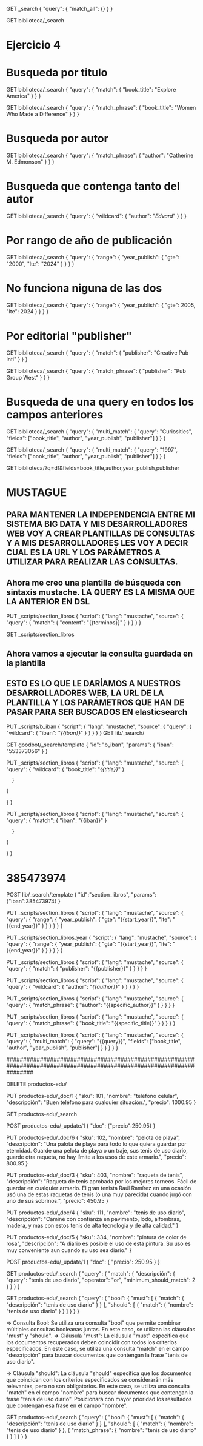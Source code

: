 GET _search
{
  "query": {
    "match_all": {}
  }
}





GET biblioteca/_search


# Ejercicio 4
# Busqueda por titulo
GET biblioteca/_search
{
  "query": {
    "match": {
      "book_title": "Explore America"
    }
  }
}


GET biblioteca/_search
{
  "query": {
    "match_phrase": {
      "book_title": "Women Who Made a Difference"
    }
  }
}

# Busqueda por autor  
GET biblioteca/_search
{
  "query": {
    "match_phrase": {
      "author": "Catherine M. Edmonson"
    }
  }
}

# Busqueda que contenga tanto del autor
GET biblioteca/_search
{
  "query": {
    "wildcard": {
      "author": "*Edvard*"
    }
  }
}


# Por rango de año de publicación 
GET biblioteca/_search
{
  "query": {
    "range": {
      "year_publish": {
        "gte": "2000",
        "lte": "2024"
      }
    }
  }
}
# No funciona niguna de las dos
GET biblioteca/_search
{
  "query": {
    "range": {
      "year_publish": {
        "gte": 2005,
        "lte": 2024
      }
    }
  }
}

# Por editorial "publisher"
GET biblioteca/_search
{
  "query": {
    "match": {
      "publisher": "Creative Pub Intl"
    }
  }
}

GET biblioteca/_search
{
  "query": {
    "match_phrase": {
      "publisher": "Pub Group West"
    }
  }
}

# Busqueda de una query en todos los campos anteriores
GET biblioteca/_search
{
  "query": {
    "multi_match": {
      "query": "Curiosities",
      "fields": ["book_title", "author", "year_publish", "publisher"]
    }
  }
}

GET biblioteca/_search
{
  "query": {
    "multi_match": {
      "query": "1997",
      "fields": ["book_title", "author", "year_publish", "publisher"]
    }
  }
}

GET biblioteca/?q=df&fields=book_title,author,year_publish,publisher



















# MUSTAGUE

## PARA MANTENER LA INDEPENDENCIA ENTRE MI SISTEMA BIG DATA Y MIS DESARROLLADORES WEB VOY A CREAR PLANTILLAS DE CONSULTAS Y A MIS DESARROLLADORES LES VOY A DECIR CUAL ES LA URL Y LOS PARÁMETROS A UTILIZAR PARA REALIZAR LAS CONSULTAS.
## Ahora me creo una plantilla de búsqueda con sintaxis mustache. LA QUERY ES LA MISMA QUE LA ANTERIOR EN DSL ##

PUT _scripts/section_libros
{
  "script": {
    "lang": "mustache",
    "source": {
      "query": {
        "match": {
          "content": "{{terminos}}"
        }
      }
    }
  }
}

GET _scripts/section_libros




## Ahora vamos a ejecutar la consulta guardada en la plantilla ##
## ESTO ES LO QUE LE DARÍAMOS A NUESTROS DESARROLLADORES WEB, LA URL DE LA PLANTILLA Y LOS PARÁMETROS QUE HAN DE PASAR PARA SER BUSCADOS EN elasticsearch ##

PUT _scripts/b_iban
{
  "script": {
    "lang": "mustache",
    "source": {
      "query": {
        "wildcard": {
          "iban": "*{{iban}}*"
        }
      }
    }
  }
}
GET lib/_search/

GET goodbot/_search/template
{
  "id": "b_iban",
  "params": {
    "iban": "553373056"
  }
}


PUT _scripts/section_libros
{
    "script": {
    "lang": "mustache",
    "source": {
      "query": {
        "wildcard": {
          "book_title": "*{{title}}*"
        }
        
      }
      
    }
  }
}


PUT _scripts/section_libros
{
    "script": {
    "lang": "mustache",
    "source": {
      "query": {
        "match": {
          "iban": "{{iban}}"
        }
        
      }
      
    }
  }
}

# 385473974
POST lib/_search/template
{
  "id":"section_libros",
  "params": {"iban":385473974}
}




PUT _scripts/section_libros
{
  "script": {
    "lang": "mustache",
    "source": {
      "query": {
        "range": {
          "year_publish": {
            "gte": "{{start_year}}",
            "lte": "{{end_year}}"
          }
        }
      }
    }
  }
}

PUT _scripts/section_libros_year
{
  "script": {
    "lang": "mustache",
    "source": {
      "query": {
        "range": {
          "year_publish": {
            "gte": "{{start_year}}",
            "lte": "{{end_year}}"
          }
        }
      }
    }
  }
}

PUT _scripts/section_libros
{
  "script": {
    "lang": "mustache",
    "source": {
      "query": {
        "match": {
          "publisher": "{{publisher}}"
        }
      }
    }
  }
}

PUT _scripts/section_libros
{
  "script": {
    "lang": "mustache",
    "source": {
      "query": {
        "wildcard": {
          "author": "*{{author}}*"
        }
      }
    }
  }
}

PUT _scripts/section_libros
{
  "script": {
    "lang": "mustache",
    "source": {
      "query": {
        "match_phrase": {
          "author": "{{specific_author}}"
        }
      }
    }
  }
}

PUT _scripts/section_libros
{
  "script": {
    "lang": "mustache",
    "source": {
      "query": {
        "match_phrase": {
          "book_title": "{{specific_title}}"
        }
      }
    }
  }
}

PUT _scripts/section_libros
{
  "script": {
    "lang": "mustache",
    "source": {
      "query": {
        "multi_match": {
          "query": "{{query}}",
          "fields": ["book_title", "author", "year_publish", "publisher"]
        }
      }
    }
  }
}


########################################################################################################################




















DELETE productos-edu/

PUT productos-edu/_doc/1
{
  "sku": 101,
  "nombre": "teléfono celular",
  "descripción": "Buen teléfono para cualquier situación.",
  "precio": 1000.95
}

GET productos-edu/_search


POST productos-edu/_update/1
{
  "doc": {"precio":250.95}
}


PUT productos-edu/_doc/6
{
  "sku": 102,
  "nombre": "pelota de playa",
  "descripción": "Una palota de playa para todo lo que quiera guardar por eternidad. Guarde una pelota de playa o un traje, sus tenis de uso diario, guarde otra raqueta, no hay límite a los usos de este armario.",
  "precio": 800.95
}

PUT productos-edu/_doc/3
{
  "sku": 403,
  "nombre": "raqueta de tenis",
  "descripción": "Raqueta de tenis aprobada por los mejores torneos. Fácil de guardar en cualquier armario. El gran tenista Raúl Ramírez en una ocasión usó una de estas raquetas de tenis (o una muy parecida) cuando jugó con uno de sus sobrinos.",
  "precio": 450.95
}

PUT productos-edu/_doc/4
{
  "sku": 111,
  "nombre": "tenis de uso diario",
  "descripción": "Camine con confianza en pavimento, lodo, alfombras, madera, y mas con estos tenis de alta tecnología y de alta calidad."
}

PUT productos-edu/_doc/5
{
  "sku": 334,
  "nombre": "pintura de color de rosa",
  "descripción": "A diario es posible el uso de esta pintura. Su uso es muy conveniente aun cuando su uso sea diario."
}

POST productos-edu/_update/1
{
  "doc": {
    "precio": 250.95
  }
}

GET productos-edu/_search
{
  "query": {
    "match": {
      "descripción": {
        "query": "tenis de uso diario",
        "operator": "or",
        "minimum_should_match": 2
      }
    }
  }
}

GET productos-edu/_search
{
  "query": {
    "bool": {
      "must": [
        {
          "match": {
            "descripción": "tenis de uso diario"
          }
        }
      ],
      "should": [
        {
          "match": {
            "nombre": "tenis de uso diario"
          }
        }
      ]
    }
  }
}

=> Consulta Bool: Se utiliza una consulta "bool" que permite combinar múltiples consultas booleanas juntas. En este caso, se utilizan las cláusulas "must" y "should".
=> Cláusula "must": La cláusula "must" especifica que los documentos recuperados deben coincidir con todos los criterios especificados. En este caso, se utiliza una consulta "match" en el campo "descripción" para buscar documentos que contengan la frase "tenis de uso diario".

=> Cláusula "should": La cláusula "should" especifica que los documentos que coincidan con los criterios especificados se considerarán más relevantes, pero no son obligatorios. En este caso, se utiliza una consulta "match" en el campo "nombre" para buscar documentos que contengan la frase "tenis de uso diario". Posicionará con mayor prioridad los resultados que contengan esa frase en el campo "nombre".


GET productos-edu/_search
{
  "query": {
    "bool": {
      "must": [
        {
          "match": {
            "descripción": "tenis de uso diario"
          }
        }
      ],
      "should": [
        {
          "match": {
            "nombre": "tenis de uso diario"
          }
        },
        {
          "match_phrase": {
            "nombre": "tenis de uso diario"
          }
        }
      ]
    }
  }
}

